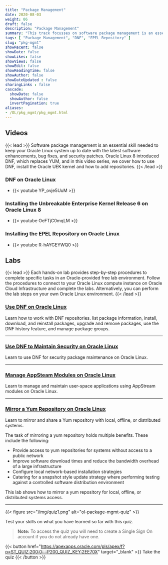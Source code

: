 ```yaml
---
title: "Package Management"
date: 2020-08-03
weight: 06
draft: false
description: "Package Management"
summary: "This track focusses on software package management is an essential skill needed to keep your Oracle Linux system up to date with the latest software enhancements, bug fixes, and security patches. Oracle Linux 8 introduced DNF, which replaces YUM, and in this video series, we cover how to use DNF, install the Oracle UEK kernel and how to add repositories."
tags: [ "Package Management", "DNF", "EPEL Repository" ]
slug: "pkg-mgmt"
showRecent: false
showDate: false
showLikes: false
showViews: false
showEdit: false
showReadingTime: false
showAuthor: false
showDateUpdated : false
sharingLinks : false
cascade:
  showDate: false
  showAuthor: false
  invertPagination: true
aliases:
- /OL/pkg_mgmt/pkg_mgmt.html
---
```


## Videos

{{< lead >}} Software package management is an essential skill needed to keep your Oracle Linux system up to date with the latest software enhancements, bug fixes, and security patches. Oracle Linux 8 introduced DNF, which replaces YUM, and in this video series, we cover how to use DNF, install the Oracle UEK kernel and how to add repositories. {{< /lead >}}

### DNF on Oracle Linux

- {{< youtube YP_ovje5UuM >}}

### Installing the Unbreakable Enterprise Kernel Release 6 on Oracle Linux 8

- {{< youtube OeFTjC0mqLM >}}

### Installing the EPEL Repository on Oracle Linux

- {{< youtube R-hAYGEYWQ0 >}}

## Labs

{{< lead >}} Each hands-on lab provides step-by-step procedures to complete specific tasks in an Oracle-provided free lab environment. Follow the procedures to connect to your Oracle Linux compute instance on Oracle Cloud Infrastructure and complete the labs. Alternatively, you can perform the lab steps on your own Oracle Linux environment. {{< /lead >}}

### [Use DNF on Oracle Linux](https://luna.oracle.com/lab/609f19ec-b142-4fa9-81d1-ab6d1e97478c)

Learn how to work with DNF repositories. list package information, install, download, and reinstall packages, upgrade and remove packages, use the DNF history feature, and manage package groups.

---

### [Use DNF to Maintain Security on Oracle Linux](https://luna.oracle.com/lab/b48151dc-20d9-4c52-b868-840978f4a514)

Learn to use DNF for security package maintenance on Oracle Linux.

---

### [Manage AppSteam Modules on Oracle Linux](https://luna.oracle.com/lab/19feea85-3457-4e8d-bf4d-7f962ee0505f)

Learn to manage and maintain user-space applications using AppStream modules on Oracle Linux.

---

### [Mirror a Yum Repository on Oracle Linux](https://luna.oracle.com/lab/b3779123-c17c-4f89-bb93-8c343d891825)

Learn to mirror and share a Yum repository with local, offline, or distributed systems.

The task of mirroring a yum repository holds multiple benefits. These include the following:

- Provide access to yum repositories for systems without access to a public network
- Improve software download times and reduce the bandwidth overhead of a large infrastructure
- Configure local network-based installation strategies
- Catering for a snapshot style update strategy where performing testing against a controlled software distribution environment

This lab shows how to mirror a yum repository for local, offline, or distributed systems access.

---

{{< figure src="/img/quiz1.png" alt="ol-package-mgmt-quiz" >}}

Test your skills on what you have learned so far with this quiz.

> **Note:** To access the quiz you will need to create a Single Sign On account if you do not already have one.

{{< button href="https://apexapps.oracle.com/pls/apex/f?p=ST_QUIZ:200:0::::P200_QUIZ_KEY:2EE70X" target="_blank" >}}
Take the quiz
{{< /button >}}